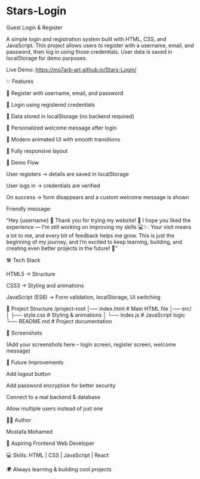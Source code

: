 # Stars-Login
Guest Login & Register

A simple login and registration system built with HTML, CSS, and JavaScript.
This project allows users to register with a username, email, and password, then log in using those credentials. User data is saved in localStorage for demo purposes.

Live Demo: https://mo7arb-art.github.io/Stars-Login/

✨ Features

🔐 Register with username, email, and password

🔑 Login using registered credentials

💾 Data stored in localStorage (no backend required)

👋 Personalized welcome message after login

🎨 Modern animated UI with smooth transitions

📱 Fully responsive layout

🚀 Demo Flow

User registers → details are saved in localStorage

User logs in → credentials are verified

On success → form disappears and a custom welcome message is shown

Friendly message:

“Hey {username} 👋 Thank you for trying my website! 🚀
I hope you liked the experience — I'm still working on improving my skills 💻✨.
Your visit means a lot to me, and every bit of feedback helps me grow.
This is just the beginning of my journey, and I’m excited to keep learning, building,
and creating even better projects in the future! 🌟”

🛠️ Tech Stack

HTML5 → Structure

CSS3 → Styling and animations

JavaScript (ES6) → Form validation, localStorage, UI switching

📂 Project Structure
/project-root
│── index.html      # Main HTML file
│── src/
│   ├── style.css   # Styling & animations
│   └── index.js    # JavaScript logic
└── README.md       # Project documentation

📸 Screenshots

(Add your screenshots here – login screen, register screen, welcome message)

🔮 Future Improvements

Add logout button

Add password encryption for better security

Connect to a real backend & database

Allow multiple users instead of just one

👨‍💻 Author

Mostafa Mohamed

💼 Aspiring Frontend Web Developer

💻 Skills: HTML | CSS | JavaScript | React

🌍 Always learning & building cool projects
